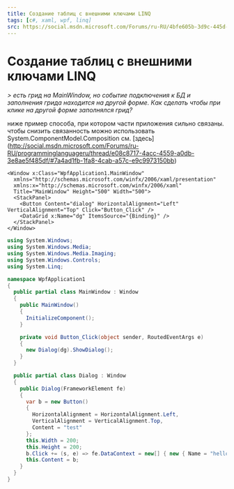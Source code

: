 ```yaml
---
title: Создание таблиц с внешними ключами LINQ
tags: [c#, xaml, wpf, linq]
src: https://social.msdn.microsoft.com/Forums/ru-RU/4bfe605b-3d9c-445d-a837-1176c257f29a/-linq?forum=programminglanguageru
---
```

# Создание таблиц с внешними ключами LINQ
*> есть грид на MainWindow, но событие подключения к БД и заполнения грида находится на другой форме. Как сделать чтобы при клике на другой форме заполнялся грид?*

ниже пример способа, при котором части приложения сильно связаны.
чтобы снизить связанность можно использовать System.ComponentModel.Composition см. [здесь] (http://social.msdn.microsoft.com/Forums/ru-RU/programminglanguageru/thread/e08c8717-4acc-4559-a0db-3e8ae5f485df/#7a4ad1fb-1fa8-4cab-a57c-e9c9973150bb)
```xaml
<Window x:Class="WpfApplication1.MainWindow"
  xmlns="http://schemas.microsoft.com/winfx/2006/xaml/presentation"
  xmlns:x="http://schemas.microsoft.com/winfx/2006/xaml"
  Title="MainWindow" Height="500" Width="500">
  <StackPanel>
    <Button Content="dialog" HorizontalAlignment="Left" VerticalAlignment="Top" Click="Button_Click" />
    <DataGrid x:Name="dg" ItemsSource="{Binding}" />
  </StackPanel>
</Window>
```
```c#
using System.Windows;
using System.Windows.Media;
using System.Windows.Media.Imaging;
using System.Windows.Controls;
using System.Linq;

namespace WpfApplication1
{
  public partial class MainWindow : Window
  {
    public MainWindow()
    {
      InitializeComponent();
    }

    private void Button_Click(object sender, RoutedEventArgs e)
    {
      new Dialog(dg).ShowDialog();
    }
  }

  public partial class Dialog : Window
  {
    public Dialog(FrameworkElement fe)
    {
      var b = new Button()
      {
        HorizontalAlignment = HorizontalAlignment.Left,
        VerticalAlignment = VerticalAlignment.Top,
        Content = "test"
      };
      this.Width = 200;
      this.Height = 200;
      b.Click += (s, e) => fe.DataContext = new[] { new { Name = "hello" } };
      this.Content = b;
    }
  }
}
```
